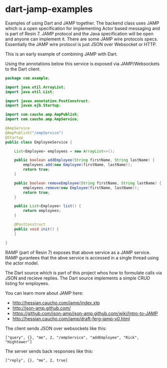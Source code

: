 dart-jamp-examples
==================

Examples of using Dart and JAMP together. The backend class uses JAMP which is a open specification for implementing 
Actor based messaging and is part of Resin 7. JAMP protocol and the Java specification will be open and anyone can
implement it. There are some JAMP wire protocols specs. Essentially the JAMP wire protocol is just JSON over Websocket
or HTTP.

This is an early example of combining JAMP with Dart.

Using the annotations below this service is exposed via JAMP/Websockets to the Dart client.

```Java
package com.example;

import java.util.ArrayList;
import java.util.List;

import javax.annotation.PostConstruct;
import javax.ejb.Startup;

import com.caucho.amp.AmpPublish;
import com.caucho.amp.AmpService;

@AmpService
@AmpPublish("/empService")
@Startup
public class EmployeeService {

	List<Employee> employees = new ArrayList<>();

	public boolean addEmployee(String firstName, String lastName) {
		employees.add(new Employee(firstName, lastName));
		return true;
	}

	public boolean removeEmployee(String firstName, String lastName) {
		employees.remove(new Employee(firstName, lastName));
		return true;
	}

	public List<Employee> list() {
		return employees;
	}

	@PostConstruct
	public void init() {
	}

}

```
RAMP (part of Resin 7) exposes that above service as a JAMP service.
RAMP gurantees that the abve service is accessed in a single thread using the actor model.

The Dart source which is part of this project whos how to formulate calls via JSON and recieve replies.
The Dart source implements a simple CRUD listing for employees.

You can learn more about JAMP here:

* http://hessian.caucho.com/jamp/index.xtp
* http://json-amp.github.com/
* https://github.com/json-amp/json-amp.github.com/wiki/Intro-to-JAMP
* http://hessian.caucho.com/jamp/draft-ferg-jamp-v0.html

The client sends JSON over websockets like this:

```
["query", {}, "me", 2, "/empService", "addEmployee", "Rick", "Hightower"]
```

The server sends back responses like this:

```
["reply", {}, "me", 2, true]
```


